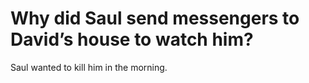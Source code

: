 # Why did Saul send messengers to David’s house to watch him?

Saul wanted to kill him in the morning.
